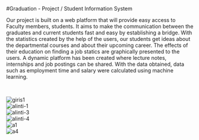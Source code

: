 #Graduation - Project / Student Information System
<p>Our project is built on a web platform that will provide easy access to Faculty members, students. It aims to make the communication between the graduates and current students fast and easy by establishing a bridge. With the statistics created by the help of the users, our students  get ideas about the departmental courses and about their upcoming career. 
The effects of their education on finding a job statics are graphically presented to the users. A dynamic platform has been created where lecture notes, internships and job postings can be shared. With the data obtained, data such as employment time and salary were calculated using machine learning.</p><br>

![giris1](https://user-images.githubusercontent.com/23220710/111907787-eac55e80-8a67-11eb-8456-7161fefed390.PNG)<br>
![alinti-1](https://user-images.githubusercontent.com/23220710/111907790-ee58e580-8a67-11eb-86d7-22c3c6fdafa8.PNG)<br>
![alinti-3](https://user-images.githubusercontent.com/23220710/111907793-f153d600-8a67-11eb-9ce3-8fe86ee06077.PNG)<br>
![alinti-4](https://user-images.githubusercontent.com/23220710/111907795-f1ec6c80-8a67-11eb-9a08-b3a0140bbc11.PNG)<br>
![a1](https://user-images.githubusercontent.com/23220710/111908048-c28a2f80-8a68-11eb-91f4-592ead444a49.PNG)<br>
![a4](https://user-images.githubusercontent.com/23220710/111908063-d03fb500-8a68-11eb-82f9-7d459c399539.PNG)<br>
